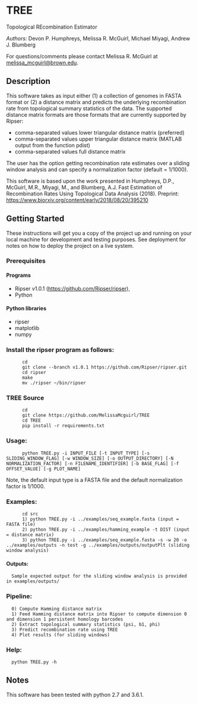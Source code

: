 # TREE
Topological REcombination Estimator

_Authors:_ Devon P. Humphreys, Melissa R. McGuirl, Michael Miyagi, Andrew J. Blumberg

For questions/comments please contact Melissa R. McGuirl at melissa_mcguirl@brown.edu.

## Description 

This software takes as input either (1) a collection of genomes in FASTA format  or (2) a distance matrix and predicts the underlying recombination rate from topological summary statistics of the data. The supported distance matrix formats are those formats that are currently supported by Ripser:

* comma-separated values lower triangular distance matrix (preferred)
* comma-separated values upper triangular distance matrix (MATLAB output from the function pdist)
* comma-separated values full distance matrix

The user has the option getting recombination rate estimates over a sliding window analysis and can specify a normalization factor (default = 1/1000). 

This software is based upon the work presented in Humphreys, D.P., McGuirl, M.R., Miyagi, M., and Blumberg, A.J. Fast Estimation of Recombination Rates Using Topological Data Analysis (2018). Preprint: https://www.biorxiv.org/content/early/2018/08/20/395210

## Getting Started

These instructions will get you a copy of the project up and running on your local machine for development and testing purposes. See deployment for notes on how to deploy the project on a live system.

### Prerequisites

#### Programs
*  Ripser v1.0.1 (https://github.com/Ripser/ripser), 
*  Python 

#### Python libraries
 * ripser
 * matplotlib
 * numpy

### Install the ripser program as follows: 
```
      cd 
      git clone --branch v1.0.1 https://github.com/Ripser/ripser.git
      cd ripser 
      make
      mv ./ripser ~/bin/ripser
```

### TREE Source 
```
      cd 
      git clone https://github.com/MelissaMcguirl/TREE
      cd TREE
      pip install -r requirements.txt
```


### Usage: 
``` 
      python TREE.py -i INPUT_FILE [-t INPUT_TYPE] [-s SLIDING_WINDOW_FLAG] [-w WINDOW_SIZE] [-o OUTPUT_DIRECTORY] [-N NORMALIZATION_FACTOR] [-n FILENAME_IDENTIFIER] [-b BASE_FLAG] [-f OFFSET_VALUE] [-g PLOT_NAME]
```
Note, the default input type is a FASTA file and the default normalization factor is 1/1000.  

### Examples:    

```
      cd src
      1) python TREE.py -i ../examples/seq_example.fasta (input = FASTA file)   
      2) python TREE.py -i ../examples/hamming_example -t DIST (input = distance matrix)
      3) python TREE.py -i ../examples/seq_example.fasta -s -w 20 -o ../examples/outputs -n test -g ../examples/outputs/outputPlt (sliding window analysis)
```
      
#### Outputs:
      Sample expected output for the sliding window analysis is provided in examples/outputs/
      
### Pipeline:

      0) Compute Hamming distance matrix
      1) Feed Hamming distance matrix into Ripser to compute dimension 0 and dimension 1 persistent homology barcodes
      2) Extract topological summary statistics (psi, b1, phi)
      3) Predict recombination rate using TREE
      4) Plot results (for sliding windows)

### Help:
      python TREE.py -h


## Notes

This software has been tested with python 2.7 and 3.6.1.


